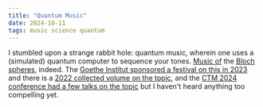 ```yaml
---
title: "Quantum Music"
date: 2024-10-11
tags: music science quantum
---
```


I stumbled upon a strange rabbit hole: quantum music, wherein one uses a (simulated) quantum computer to sequence your tones. [Music of](https://en.wikipedia.org/wiki/Musica_universalis) the [Bloch spheres](https://en.wikipedia.org/wiki/Bloch_sphere), indeed.  The [Goethe Institut sponsored a festival on this in 2023](https://physicsworld.com/a/can-we-use-quantum-computers-to-make-music/) and there is a [2022 collected volume on the topic](https://amzn.to/4eCDSWL),  and the [CTM 2024 conference had a few talks on the topic](https://www.youtube.com/playlist?list=PLyPfuzP_o3SxBVaRrrAqLoh4UC2Ay87lF) but I haven't heard anything too compelling yet.